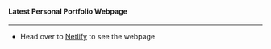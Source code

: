 #### Latest Personal Portfolio Webpage
---
- Head over to [Netlify](https://chung-songyu.netlify.app/) to see the webpage

